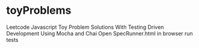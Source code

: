 # toyProblems
Leetcode Javascript Toy Problem Solutions
With Testing Driven Development Using Mocha and Chai
Open SpecRunner.html in browser run tests

